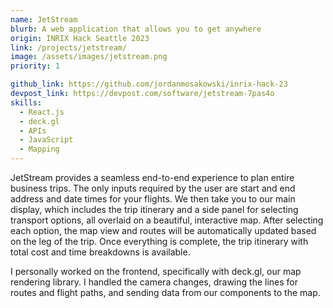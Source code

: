 ```yaml
---
name: JetStream
blurb: A web application that allows you to get anywhere
origin: INRIX Hack Seattle 2023
link: /projects/jetstream/
image: /assets/images/jetstream.png
priority: 1

github_link: https://github.com/jordanmosakowski/inrix-hack-23
devpost_link: https://devpost.com/software/jetstream-7pas4o
skills: 
  - React.js
  - deck.gl
  - APIs
  - JavaScript
  - Mapping
---
```


JetStream provides a seamless end-to-end experience to plan entire business trips. The only inputs required by the user are start and end address and date times for your flights. We then take you to our main display, which includes the trip itinerary and a side panel for selecting transport options, all overlaid on a beautiful, interactive map. After selecting each option, the map view and routes will be automatically updated based on the leg of the trip. Once everything is complete, the trip itinerary with total cost and time breakdowns is available.

I personally worked on the frontend, specifically with deck.gl, our map rendering library. I handled the camera changes, drawing the lines for routes and flight paths, and sending data from our components to the map.